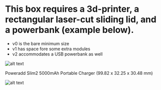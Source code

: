 # This box requires a 3d-printer, a rectangular laser-cut sliding lid, and a powerbank (example below).

- v0 is the bare minimum size
- v1 has space fore some extra modules
- v2 accommodates a USB powerbank as well

![alt text](https://raw.githubusercontent.com/open-seneca/modular-aq-sensor/master/documentation/pcb_v2/photo_v9.jpeg)

Poweradd Slim2 5000mAh Portable Charger (99.82 x 32.25 x 30.48 mm)

![alt text](https://images-na.ssl-images-amazon.com/images/I/510AjupUEjL._AC_SL1280_.jpg)

